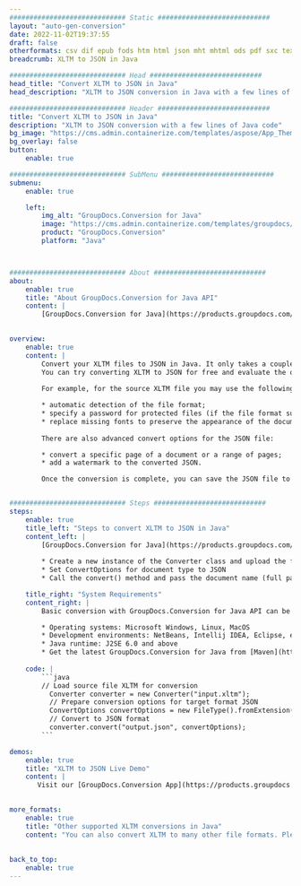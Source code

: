 ```yaml
---
############################# Static ############################
layout: "auto-gen-conversion"
date: 2022-11-02T19:37:55
draft: false
otherformats: csv dif epub fods htm html json mht mhtml ods pdf sxc tex tsv xlam xls xlsb xlsm xlsx xlt xltm xltx xml xps
breadcrumb: XLTM to JSON in Java

############################# Head ############################
head_title: "Convert XLTM to JSON in Java"
head_description: "XLTM to JSON conversion in Java with a few lines of code. Convert over 160 file formats using the GroupDocs document conversion API for Java"

############################# Header ############################
title: "Convert XLTM to JSON in Java"
description: "XLTM to JSON conversion with a few lines of Java code"
bg_image: "https://cms.admin.containerize.com/templates/aspose/App_Themes/V3/images/bg/header1.png"
bg_overlay: false
button:
    enable: true

############################# SubMenu ############################
submenu:
    enable: true

    left:
        img_alt: "GroupDocs.Conversion for Java"
        image: "https://cms.admin.containerize.com/templates/groupdocs/images/product-logos/90x90-noborder/groupdocs-conversion-java.png"
        product: "GroupDocs.Conversion"
        platform: "Java"



############################# About ############################
about:
    enable: true
    title: "About GroupDocs.Conversion for Java API"
    content: |
        [GroupDocs.Conversion for Java](https://products.groupdocs.com/conversion/java/) is an advanced file format conversion API for converting between popular image and document formats such as Microsoft Office, OpenDocument, PDF, HTML, email, CAD. and much more with just a few lines of code. The native API automatically detects the formats of the original documents and offers many options for customizing the converted documents. Along with the function of extracting information from a document, it also supports caching of the conversion results to the local disk by default. However, any type of cache storage can be supported by implementing the appropriate interfaces - Amazon S3, Dropbox, Google Drive, Windows Azure, Reddis, or any others.
    

overview:
    enable: true
    content: |
        Convert your XLTM files to JSON in Java. It only takes a couple of lines of Java code on any platform of your choice, such as Windows, Linux, macOS.
        You can try converting XLTM to JSON for free and evaluate the quality of the conversion results. Along with simple file conversion scripts, you can try more sophisticated options for loading the XLTM source file and storing the JSON output. 
        
        For example, for the source XLTM file you may use the following load options:

        * automatic detection of the file format;
        * specify a password for protected files (if the file format supports it);
        * replace missing fonts to preserve the appearance of the document.
        
        There are also advanced convert options for the JSON file:

        * convert a specific page of a document or a range of pages;
        * add a watermark to the converted JSON.

        Once the conversion is complete, you can save the JSON file to your local file path or to any third party storage such as FTP, Amazon S3, Google Drive, Dropbox etc. Please note - to convert XLTM to JSON, you do not need to install any additional software, such as MS Office, Open Office, Adobe Acrobat Reader etc.


############################# Steps ############################
steps:
    enable: true
    title_left: "Steps to convert XLTM to JSON in Java"
    content_left: |
        [GroupDocs.Conversion for Java](https://products.groupdocs.com/conversion/java/) allows developers to easily convert XLTM file to JSON with a few lines of code.
        
        * Create a new instance of the Converter class and upload the file XLTM with the full path
        * Set ConvertOptions for document type to JSON
        * Call the convert() method and pass the document name (full path) and format (JSON) as a parameter

    title_right: "System Requirements"
    content_right: |
        Basic conversion with GroupDocs.Conversion for Java API can be done with just a few lines of code. Our APIs are supported on all major platforms and operating systems. Before executing the code below, make sure you have the following prerequisites installed on your system.

        * Operating systems: Microsoft Windows, Linux, MacOS
        * Development environments: NetBeans, Intellij IDEA, Eclipse, etc.
        * Java runtime: J2SE 6.0 and above
        * Get the latest GroupDocs.Conversion for Java from [Maven](https://repository.groupdocs.com/webapp/#/artifacts/browse/tree/General/repo/com/groupdocs/groupdocs-conversion)
         
    code: |
        ```java    
        // Load source file XLTM for conversion
          Converter converter = new Converter("input.xltm");
          // Prepare conversion options for target format JSON
          ConvertOptions convertOptions = new FileType().fromExtension("json").getConvertOptions();
          // Convert to JSON format
          converter.convert("output.json", convertOptions);
        ```

demos:
    enable: true
    title: "XLTM to JSON Live Demo"
    content: |
       Visit our [GroupDocs.Conversion App](https://products.groupdocs.app/conversion/family) website and try XLTM to JSON conversion now. The free demo has the following benefits
          

more_formats:
    enable: true
    title: "Other supported XLTM conversions in Java"
    content: "You can also convert XLTM to many other file formats. Please see the list below."
       
       
back_to_top:
    enable: true
---
```

